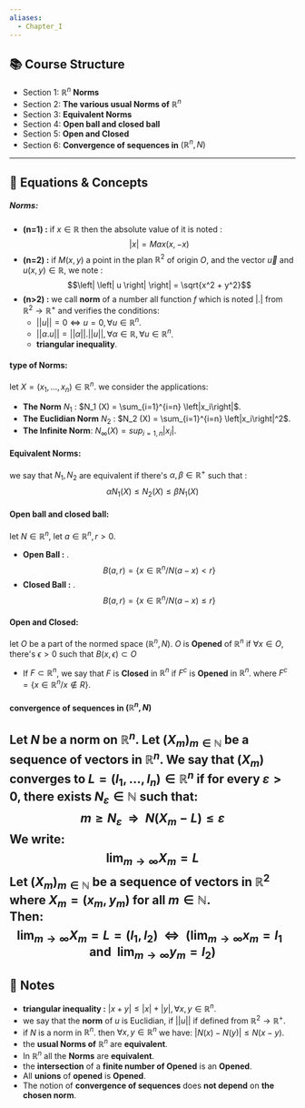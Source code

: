 ```yaml
---
aliases:
  - Chapter_I
---
```


## 📚 Course Structure
- Section 1: $\mathbb{R}^n$ **Norms**
- Section 2:  **The various usual Norms of** $\mathbb{R}^n$
- Section 3: **Equivalent Norms**
- Section 4: **Open ball and closed ball**
- Section 5: **Open and Closed**
- Section 6: **Convergence of sequences in** $(\mathbb{R}^n, N)$

---
## 📐 Equations & Concepts

##### Norms:
- **(n=1) :** 
	if $x \in \mathbb{R}$ then the absolute value of it is noted :$$ |x| = Max(x,-x) $$
- **(n=2) :** 
	if $M(x,y)$ a point in the plan $\mathbb{R}^2$ of origin $O$, and the vector $\vec{u}$ and $u(x,y) \in \mathbb{R}$, we note : $$\left| \left| u \right| \right| = \sqrt{x^2 + y^2}$$
- **(n>2) :**
	we call **norm** of a number all function $f$ which is noted $\left| . \right|$ from $\mathbb{R}^2 \to \mathbb{R}^+$ and verifies the conditions: 
	- $\left| \left| u \right| \right| = 0 \iff u = 0, \forall u \in \mathbb{R}^n$.
	- $\left| \left| \alpha . u \right| \right| = \left| \left| \alpha \right| \right| . \left| \left| u \right| \right|, \forall \alpha \in \mathbb{R}, \forall u \in \mathbb{R}^n$.
	- **triangular inequality**.

#### type of Norms:
let $X = (x_1, \dots, x_n) \in \mathbb{R}^n$. we consider the applications:
- **The Norm** $N_1$ : $N_1 (X) = \sum_{i=1}^{i=n} \left|x_i\right|$.
- **The Euclidian Norm** $N_2$ : $N_2 (X) = \sum_{i=1}^{i=n} \left|x_i\right|^2$.
- **The Infinite Norm**: $N_{\infty}(X) = sup_{i=1,n} \left|x_i\right|$. 
#### Equivalent Norms:
we say that $N_1 , N_2$ are equivalent if there's $\alpha, \beta \in \mathbb{R}^+$ such that : $$\alpha N_1(X) \le N_2(X) \le \beta N_1(X)$$
#### Open ball and closed ball:
let $N \in \mathbb{R}^n$, let $a \in \mathbb{R}^n, r > 0$.
- **Open Ball :**
	. $$B(a,r) = \{x \in \mathbb{R}^n/N(a-x) < r\}$$
- **Closed Ball :** 
	.$$B(a,r) = \{x \in \mathbb{R}^n/N(a-x) \le r\}$$
#### Open and Closed:
let $O$ be a part of the normed space $(\mathbb{R}^n, N)$.
$O$ is **Opened** of $\mathbb{R}^n$ if $\forall x \in O$, there's $\epsilon > 0$ such that $B(x,\epsilon) \subset O$
- If $F \subset \mathbb{R}^n$, we say that $F$ is **Closed** in $\mathbb{R}^n$ if $F^c$ is **Opened** in $\mathbb{R}^n$.
where $F^c = \{x \in \mathbb{R}^n/x \notin R\}$. 

#### convergence of sequences in $(\mathbb{R}^n, N)$
Let $N$ be a norm on $\mathbb{R}^n$. Let $(X_m)_{m \in \mathbb{N}}$ be a sequence of vectors in $\mathbb{R}^n$. We say that $(X_m)$ converges to $L = (l_1, \dots, l_n) \in \mathbb{R}^n$ if for every $\varepsilon > 0$, there exists $N_\varepsilon \in \mathbb{N}$ such that: $$m \geq N_\varepsilon \;\;\Rightarrow\;\; N(X_m - L) \leq \varepsilon $$
We write: $$\lim_{m \to \infty} X_m = L$$
Let $(X_m)_{m \in \mathbb{N}}$ be a sequence of vectors in $\mathbb{R}^2$ where $X_m = (x_m,y_m)$ for all $m \in \mathbb{N}$.  
Then: $$\lim_{m \to \infty} X_m = L = (l_1, l_2) 
\;\;\Leftrightarrow\;\;
\left(\lim_{m \to \infty} x_m = l_1 \;\; \text{and} \;\; \lim_{m \to \infty} y_m = l_2 \right)$$
---

## 📝 Notes
- **triangular inequality :** $\left|x + y\right| \le \left| x \right| + \left| y \right|, \forall x,y \in \mathbb{R}^n$.
- we say that the **norm** of $u$ is Euclidian, if $\left| \left| u \right| \right|$ if defined from $\mathbb{R}^2 \to \mathbb{R}^+$.
- if $N$ is a norm in $\mathbb{R}^n$. then $\forall x, y \in \mathbb{R}^n$ we have: $\left|N(x) - N(y)\right| \le N(x-y)$.
- the **usual Norms of** $\mathbb{R}^n$ are **equivalent**.  
- In $\mathbb{R}^n$ all the **Norms** are **equivalent**.
- the **intersection** of a **finite number of Opened** is an **Opened**.
- All **unions** of **opened** is **Opened**.
- The notion of **convergence of sequences** does **not depend** on **the chosen norm**.